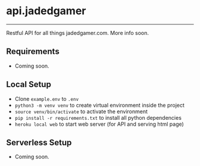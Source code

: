 # api.jadedgamer

---

Restful API for all things jadedgamer.com. More info soon.

## Requirements

* Coming soon.

## Local Setup

* Clone `example.env` to `.env`
* `python3 -m venv venv` to create virtual environment inside the project
* `source venv/bin/activate` to activate the environment
* `pip install -r requirements.txt` to install all python dependencies
* `heroku local web` to start web server (for API and serving html page)

## Serverless Setup

* Coming soon.
